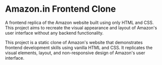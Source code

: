 # Amazon.in Frontend Clone

A frontend replica of the Amazon website built using only HTML and CSS. This project aims to recreate the visual appearance and layout of Amazon's user interface without any backend functionality.


This project is a static clone of Amazon's website that demonstrates frontend development skills using vanilla HTML and CSS. It replicates the visual elements, layout, and non-responsive design of Amazon's user interface.
